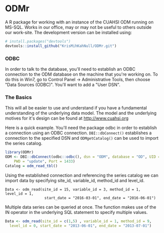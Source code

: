 # ODMr
A R package for working with an instance of the CUAHSI ODM running on MS-SQL. Works in our office, may or may not be useful to others outside our work-site. The development version can be installed using:

```R
# install.packages("devtools")
devtools::install_github("KrisMihKahNull/ODMr.git")
```
### ODBC
In order to talk to the database, you'll need to establish an ODBC connection to the ODM database on the machine that you're working on. To do this in Win7, go to Control Panel -> Administrative Tools, then choose "Data Sources (ODBC)". You'll want to add a "User DSN".

### The Basics
This will all be easier to use and understand if you have a fundamental understanding of the underlying data model. The model and the underlying motives for it's design can be found at http://www.cuahsi.org 

Here is a quick example. You'll need the package odbc in order to establish a connection using an ODBC connection. `DBI::dbConnect()` establishes a connection to the specified DSN and `ODMgetCatalog()` can be used to import the series catalog.

```R
library(ODMr)
ODM <- DBI::dbConnect(odbc::odbc(), dsn = "ODM", database = "OD", UID = "update", 
    PWD = "update", Port = 1433)
Catalog = odm_read_tbl()
```

Using the established connection and referencing the series catalog we can import data by specifying site_id, variable_id, method_id and level_id.

```{r}
Data <- odm_read(site_id = 15, variable_id = 3, method_id = 1, level_id = 1,
                  start_date = "2016-03-01", end_date = "2016-06-01")
```

Multiple data series can be queried at once. The function makes use of the IN operator in the underlying SQL statement to specify multiple values. 

```R
Data <- odm_read(site_id = c(1,5) , variable_id = 1, method_id = 9,
  level_id = 0, start_date = "2013-06-01", end_date = "2013-07-01")
```
